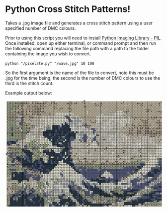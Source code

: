 # Python Cross Stitch Patterns!
Takes a .jpg image file and generates a cross stitch pattern using a user specified number of DMC colours.

Prior to using this script you will need to install [Python Imaging Library - PIL](http://www.pythonware.com/products/pil/). 
Once installed, open up either terminal, or command prompt and then run the following command replacing the file path with a 
path to the folder containing the image you wish to convert.

    python "/pixelate.py" "/wave.jpg" 10 100
    
 So the first argument is the name of the file to convert, note this must be .jpg for the time being, the second is the 
 number of DMC colours to use the third is the stitch count.
 
 Example output below:

 ![Output Image](https://github.com/PaulMakesStuff/Python_Cross_Stitch/blob/master/col_sym.png)
